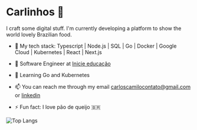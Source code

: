 # Carlinhos 👋

I craft some digital stuff. I'm currently developing a platform to show the world lovely Brazilian food.

- :scroll: My tech stack: Typescript | Node.js | SQL | Go | Docker | Google Cloud | Kubernetes | React | Next.js
- 🔭 Software Engineer at [Inicie educação](https://inicie.digital/)
- 🌱 Learning Go and Kubernetes

- 📫 You can reach me through my email carloscamilocontato@gmail.com or [linkedin](https://www.linkedin.com/in/carloshcamilo/) 
 
- ⚡ Fun fact: I love pão de queijo :brazil:

![Top Langs](https://github-readme-stats.vercel.app/api/top-langs/?username=kalogs-c&layout=compact&theme=catppuccin&langs_count=10)
